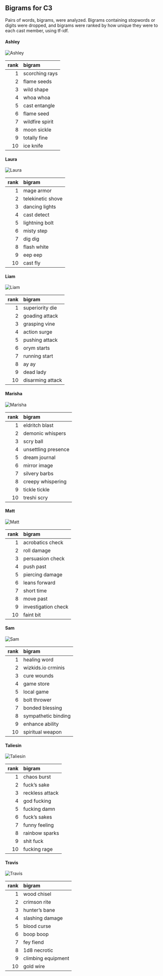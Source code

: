 
## Bigrams for C3

Pairs of words, bigrams, were analyzed. Bigrams containing stopwords or
digits were dropped, and bigrams were ranked by how unique they were to
each cast member, using tf-idf.

#### Ashley

![Ashley](../plots/bigramClouds/C3/C3ASHLEY.png)

| rank | bigram          |
| ---: | :-------------- |
|    1 | scorching rays  |
|    2 | flame seeds     |
|    3 | wild shape      |
|    4 | whoa whoa       |
|    5 | cast entangle   |
|    6 | flame seed      |
|    7 | wildfire spirit |
|    8 | moon sickle     |
|    9 | totally fine    |
|   10 | ice knife       |

#### Laura

![Laura](../plots/bigramClouds/C3/C3LAURA.png)

| rank | bigram            |
| ---: | :---------------- |
|    1 | mage armor        |
|    2 | telekinetic shove |
|    3 | dancing lights    |
|    4 | cast detect       |
|    5 | lightning bolt    |
|    6 | misty step        |
|    7 | dig dig           |
|    8 | flash white       |
|    9 | eep eep           |
|   10 | cast fly          |

#### Liam

![Liam](../plots/bigramClouds/C3/C3LIAM.png)

| rank | bigram           |
| ---: | :--------------- |
|    1 | superiority die  |
|    2 | goading attack   |
|    3 | grasping vine    |
|    4 | action surge     |
|    5 | pushing attack   |
|    6 | orym starts      |
|    7 | running start    |
|    8 | ay ay            |
|    9 | dead lady        |
|   10 | disarming attack |

#### Marisha

![Marisha](../plots/bigramClouds/C3/C3MARISHA.png)

| rank | bigram              |
| ---: | :------------------ |
|    1 | eldritch blast      |
|    2 | demonic whispers    |
|    3 | scry ball           |
|    4 | unsettling presence |
|    5 | dream journal       |
|    6 | mirror image        |
|    7 | silvery barbs       |
|    8 | creepy whispering   |
|    9 | tickle tickle       |
|   10 | treshi scry         |

#### Matt

![Matt](../plots/bigramClouds/C3/C3MATT.png)

| rank | bigram              |
| ---: | :------------------ |
|    1 | acrobatics check    |
|    2 | roll damage         |
|    3 | persuasion check    |
|    4 | push past           |
|    5 | piercing damage     |
|    6 | leans forward       |
|    7 | short time          |
|    8 | move past           |
|    9 | investigation check |
|   10 | faint bit           |

#### Sam

![Sam](../plots/bigramClouds/C3/C3SAM.png)

| rank | bigram              |
| ---: | :------------------ |
|    1 | healing word        |
|    2 | wizkids.io crminis  |
|    3 | cure wounds         |
|    4 | game store          |
|    5 | local game          |
|    6 | bolt thrower        |
|    7 | bonded blessing     |
|    8 | sympathetic binding |
|    9 | enhance ability     |
|   10 | spiritual weapon    |

#### Taliesin

![Taliesin](../plots/bigramClouds/C3/C3TALIESIN.png)

| rank | bigram          |
| ---: | :-------------- |
|    1 | chaos burst     |
|    2 | fuck’s sake     |
|    3 | reckless attack |
|    4 | god fucking     |
|    5 | fucking damn    |
|    6 | fuck’s sakes    |
|    7 | funny feeling   |
|    8 | rainbow sparks  |
|    9 | shit fuck       |
|   10 | fucking rage    |

#### Travis

![Travis](../plots/bigramClouds/C3/C3TRAVIS.png)

| rank | bigram             |
| ---: | :----------------- |
|    1 | wood chisel        |
|    2 | crimson rite       |
|    3 | hunter’s bane      |
|    4 | slashing damage    |
|    5 | blood curse        |
|    6 | boop boop          |
|    7 | fey fiend          |
|    8 | 1d8 necrotic       |
|    9 | climbing equipment |
|   10 | gold wire          |
